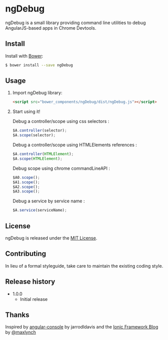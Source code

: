 # ngDebug

ngDebug is a small library providing command line utilities to debug AngularJS-based apps in Chrome Devtools.

## Install

Install with [Bower](http://bower.io):

```sh
$ bower install --save ngDebug
```

## Usage

1. Import ngDebug library:

    ```html
    <script src="bower_components/ngDebug/dist/ngDebug.js"></script>
    ```

2. Start using it!

	Debug a controller/scope using css selectors :
    ```js
    $A.controller(selector);
    $A.scope(selector);
    ```

    Debug a controller/scope using HTMLElements references :
    ```js
    $A.controller(HTMLElement);
    $A.scope(HTMLElement);
    ```

    Debug scope using chrome commandLineAPI :
    ```js
    $A0.scope();
    $A1.scope();
    $A2.scope();
    $A3.scope();
    ```

    Debug a service by service name :
    ```js
    $A.service(serviceName);
    ```

## License
ngDebug is released under the [MIT License](http://opensource.org/licenses/MIT).

## Contributing
In lieu of a formal styleguide, take care to maintain the existing coding style.

## Release history
- 1.0.0
  - Initial release

## Thanks

Inspired by [angular-console](https://github.com/jarrodldavis/angular-console) by jarrodldavis and the [Ionic Framework Blog](http://ionicframework.com/blog/angularjs-console/) by [@maxlynch](https://twitter.com/maxlynch)
